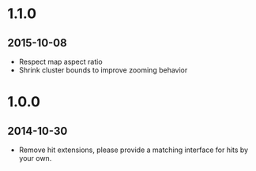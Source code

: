 # 1.1.0
## 2015-10-08
- Respect map aspect ratio
- Shrink cluster bounds to improve zooming behavior

# 1.0.0
## 2014-10-30
- Remove hit extensions, please provide a matching interface for hits by your own.
